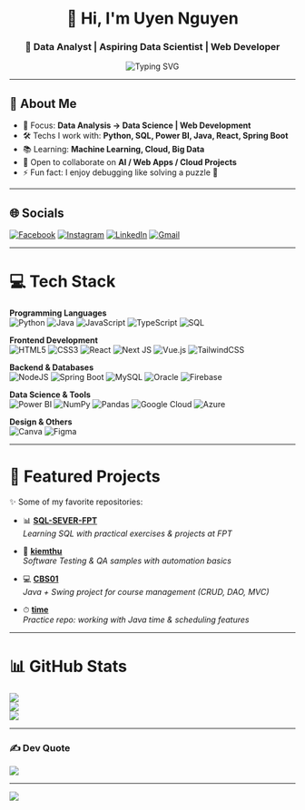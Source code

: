 <!-- Profile README -->

<h1 align="center">👋 Hi, I'm Uyen Nguyen</h1>
<h3 align="center">🚀 Data Analyst | Aspiring Data Scientist | Web Developer</h3>

<p align="center">
  <img src="https://readme-typing-svg.herokuapp.com?font=Fira+Code&weight=500&pause=1000&color=36BCF7&center=true&vCenter=true&width=600&lines=Turning+Data+Into+Insights;Building+Web+Apps+with+Impact;Always+Learning+New+Techs+🔥" alt="Typing SVG" />
</p>

---

## 💫 About Me

- 🎯 Focus: **Data Analysis → Data Science | Web Development**
- 🛠 Techs I work with: **Python, SQL, Power BI, Java, React, Spring Boot**
- 📚 Learning: **Machine Learning, Cloud, Big Data**
- 🤝 Open to collaborate on **AI / Web Apps / Cloud Projects**
- ⚡ Fun fact: I enjoy debugging like solving a puzzle 🧩

---

## 🌐 Socials

[![Facebook](https://img.shields.io/badge/Facebook-%231877F2.svg?logo=Facebook&logoColor=white)](https://facebook.com/nma.nguyenh) 
[![Instagram](https://img.shields.io/badge/Instagram-%23E4405F.svg?logo=Instagram&logoColor=white)](https://instagram.com/nma.nguyenh) 
[![LinkedIn](https://img.shields.io/badge/LinkedIn-%230077B5.svg?logo=linkedin&logoColor=white)](https://linkedin.com/in/namnguyen) 
[![Gmail](https://img.shields.io/badge/Email-D14836?logo=gmail&logoColor=white)](mailto:hainam2121nam@gmail.com)  

---

# 💻 Tech Stack

**Programming Languages**  
![Python](https://img.shields.io/badge/python-3670A0?style=for-the-badge&logo=python&logoColor=ffdd54) 
![Java](https://img.shields.io/badge/java-%23ED8B00.svg?style=for-the-badge&logo=openjdk&logoColor=white) 
![JavaScript](https://img.shields.io/badge/javascript-%23323330.svg?style=for-the-badge&logo=javascript&logoColor=%23F7DF1E) 
![TypeScript](https://img.shields.io/badge/typescript-%23007ACC.svg?style=for-the-badge&logo=typescript&logoColor=white) 
![SQL](https://img.shields.io/badge/sql-%23025E8C.svg?style=for-the-badge&logo=sqlite&logoColor=white)  

**Frontend Development**  
![HTML5](https://img.shields.io/badge/html5-%23E34F26.svg?style=for-the-badge&logo=html5&logoColor=white) 
![CSS3](https://img.shields.io/badge/css3-%231572B6.svg?style=for-the-badge&logo=css3&logoColor=white) 
![React](https://img.shields.io/badge/react-%2320232a.svg?style=for-the-badge&logo=react&logoColor=%2361DAFB) 
![Next JS](https://img.shields.io/badge/Next-black?style=for-the-badge&logo=next.js&logoColor=white) 
![Vue.js](https://img.shields.io/badge/vue.js-%2335495e.svg?style=for-the-badge&logo=vuedotjs&logoColor=%234FC08D) 
![TailwindCSS](https://img.shields.io/badge/tailwindcss-%2338B2AC.svg?style=for-the-badge&logo=tailwind-css&logoColor=white)  

**Backend & Databases**  
![NodeJS](https://img.shields.io/badge/node.js-6DA55F?style=for-the-badge&logo=node.js&logoColor=white) 
![Spring Boot](https://img.shields.io/badge/springboot-%236DB33F.svg?style=for-the-badge&logo=springboot&logoColor=white) 
![MySQL](https://img.shields.io/badge/mysql-4479A1.svg?style=for-the-badge&logo=mysql&logoColor=white)
![Oracle](https://img.shields.io/badge/Oracle-F80000?style=for-the-badge&logo=oracle&logoColor=white) 
![Firebase](https://img.shields.io/badge/firebase-%23039BE5.svg?style=for-the-badge&logo=firebase)  

**Data Science & Tools**  
![Power BI](https://img.shields.io/badge/powerbi-F2C811.svg?style=for-the-badge&logo=powerbi&logoColor=black) 
![NumPy](https://img.shields.io/badge/numpy-%23013243.svg?style=for-the-badge&logo=numpy&logoColor=white) 
![Pandas](https://img.shields.io/badge/pandas-%23150458.svg?style=for-the-badge&logo=pandas&logoColor=white) 
![Google Cloud](https://img.shields.io/badge/GoogleCloud-%234285F4.svg?style=for-the-badge&logo=google-cloud&logoColor=white) 
![Azure](https://img.shields.io/badge/azure-%230072C6.svg?style=for-the-badge&logo=microsoftazure&logoColor=white)  

**Design & Others**  
![Canva](https://img.shields.io/badge/Canva-%2300C4CC.svg?style=for-the-badge&logo=Canva&logoColor=white) 
![Figma](https://img.shields.io/badge/figma-%23F24E1E.svg?style=for-the-badge&logo=figma&logoColor=white)  

---

# 🚀 Featured Projects

✨ Some of my favorite repositories:  

- 📊 [**SQL-SEVER-FPT**](https://github.com/Namnguyenh0210/SQL-SEVER-FPT)  
  *Learning SQL with practical exercises & projects at FPT*  

- 🔎 [**kiemthu**](https://github.com/Namnguyenh0210/kiemthu)  
  *Software Testing & QA samples with automation basics*  

- 💻 [**CBS01**](https://github.com/Namnguyenh0210/CBS01)  
  *Java + Swing project for course management (CRUD, DAO, MVC)*  

- ⏱ [**time**](https://github.com/Namnguyenh0210/time)  
  *Practice repo: working with Java time & scheduling features*  

---

# 📊 GitHub Stats

![](https://github-readme-stats.vercel.app/api?username=Namnguyenh0210&theme=codeSTACKr&hide_border=false&include_all_commits=true&count_private=true)<br/>
![](https://nirzak-streak-stats.vercel.app/?user=Namnguyenh0210&theme=codeSTACKr&hide_border=false)<br/>
![](https://github-readme-stats.vercel.app/api/top-langs/?username=Namnguyenh0210&theme=codeSTACKr&hide_border=false&include_all_commits=true&count_private=true&layout=compact)

---

### ✍️ Dev Quote
![](https://quotes-github-readme.vercel.app/api?type=horizontal&theme=dark)

---

[![](https://visitcount.itsvg.in/api?id=Namnguyenh0210&icon=0&color=0)](https://visitcount.itsvg.in)
